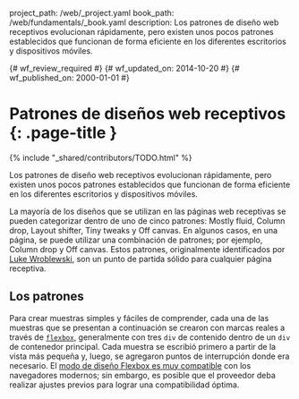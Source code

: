 project_path: /web/_project.yaml
book_path: /web/fundamentals/_book.yaml
description: Los patrones de diseño web receptivos evolucionan rápidamente, pero existen unos pocos patrones establecidos que funcionan de forma eficiente en los diferentes escritorios y dispositivos móviles.

{# wf_review_required #}
{# wf_updated_on: 2014-10-20 #}
{# wf_published_on: 2000-01-01 #}

# Patrones de diseños web receptivos {: .page-title }

{% include "_shared/contributors/TODO.html" %}



Los patrones de diseño web receptivos evolucionan rápidamente, pero existen unos pocos patrones establecidos que funcionan de forma eficiente en los diferentes escritorios y dispositivos móviles.

La mayoría de los diseños que se utilizan en las páginas web receptivas se
pueden categorizar dentro de uno de cinco patrones: Mostly fluid, Column drop,
Layout shifter, Tiny tweaks y Off canvas. En algunos casos, en una página, se
puede utilizar una combinación de patrones; por ejemplo, Column drop
y Off canvas.  Estos patrones, originalmente identificados por [Luke
Wroblewski](http://www.lukew.com/ff/entry.asp?1514), son un punto de partida sólido
para cualquier página receptiva.

## Los patrones

Para crear muestras simples y fáciles de comprender, cada una de las muestras
que se presentan a continuación se crearon con marcas reales a través de 
[`flexbox`](https://developer.mozilla.org/en-US/docs/Web/Guide/CSS/Flexible_boxes),
generalmente con tres `div` de contenido dentro de un `div` de contenedor principal.
 Cada muestra se escribió primero a partir de la vista más pequeña y, luego,
se agregaron puntos de interrupción donde era necesario.  El [modo de diseño Flexbox es muy
compatible](http://caniuse.com/#search=flexbox) con los navegadores modernos; sin embargo, es posible que el
proveedor deba realizar ajustes previos para lograr una compatibilidad óptima.


